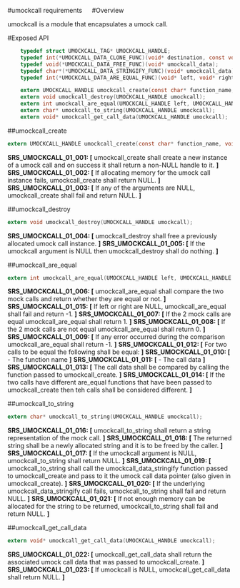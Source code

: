 #umockcall requirements
 
#Overview

umockcall is a module that encapsulates a umock call.

#Exposed API

```c
    typedef struct UMOCKCALL_TAG* UMOCKCALL_HANDLE;
    typedef int(*UMOCKCALL_DATA_CLONE_FUNC)(void* destination, const void* source);
    typedef void(*UMOCKCALL_DATA_FREE_FUNC)(void* umockcall_data);
    typedef char*(*UMOCKCALL_DATA_STRINGIFY_FUNC)(void* umockcall_data);
    typedef int(*UMOCKCALL_DATA_ARE_EQUAL_FUNC)(void* left, void* right);

    extern UMOCKCALL_HANDLE umockcall_create(const char* function_name, void* umockcall_data, void* set_return_func, void* ignore_all_arguments_func, UMOCKCALL_DATA_CLONE_FUNC umockcall_data_clone, UMOCKCALL_DATA_FREE_FUNC umockcall_data_free, UMOCKCALL_DATA_STRINGIFY_FUNC umockcall_data_stringify, UMOCKCALL_DATA_ARE_EQUAL_FUNC umockcall_data_are_equal);
    extern void umockcall_destroy(UMOCKCALL_HANDLE umockcall);
    extern int umockcall_are_equal(UMOCKCALL_HANDLE left, UMOCKCALL_HANDLE right);
    extern char* umockcall_to_string(UMOCKCALL_HANDLE umockcall);
    extern void* umockcall_get_call_data(UMOCKCALL_HANDLE umockcall);
```

##umockcall_create

```c
extern UMOCKCALL_HANDLE umockcall_create(const char* function_name, void* umockcall_data, void* set_return_func, void* ignore_all_arguments_func, UMOCKCALL_DATA_CLONE_FUNC umockcall_data_clone, UMOCKCALL_DATA_FREE_FUNC umockcall_data_free, UMOCKCALL_DATA_STRINGIFY_FUNC umockcall_data_stringify, UMOCKCALL_DATA_ARE_EQUAL_FUNC umockcall_data_are_equal);
```

**SRS_UMOCKCALL_01_001: [** umockcall_create shall create a new instance of a umock call and on success it shall return a non-NULL handle to it. **]**
**SRS_UMOCKCALL_01_002: [** If allocating memory for the umock call instance fails, umockcall_create shall return NULL. **]**
**SRS_UMOCKCALL_01_003: [** If any of the arguments are NULL, umockcall_create shall fail and return NULL. **]**   

##umockcall_destroy

```c
extern void umockcall_destroy(UMOCKCALL_HANDLE umockcall);
```

**SRS_UMOCKCALL_01_004: [** umockcall_destroy shall free a previously allocated umock call instance. **]**
**SRS_UMOCKCALL_01_005: [** If the umockcall argument is NULL then umockcall_destroy shall do nothing. **]**   

##umockcall_are_equal

```c
extern int umockcall_are_equal(UMOCKCALL_HANDLE left, UMOCKCALL_HANDLE right);
```

**SRS_UMOCKCALL_01_006: [** umockcall_are_equal shall compare the two mock calls and return whether they are equal or not. **]**
**SRS_UMOCKCALL_01_015: [** If left or right are NULL, umockcall_are_equal shall fail and return -1. **]** 
**SRS_UMOCKCALL_01_007: [** If the 2 mock calls are equal umockcall_are_equal shall return 1. **]**
**SRS_UMOCKCALL_01_008: [** If the 2 mock calls are not equal umockcall_are_equal shall return 0. **]**
**SRS_UMOCKCALL_01_009: [** If any error occurred during the comparison umockcall_are_equal shall return -1. **]**
**SRS_UMOCKCALL_01_012: [** For two calls to be equal the following shall be equal: **]**
**SRS_UMOCKCALL_01_010: [** - The function name **]**
**SRS_UMOCKCALL_01_011: [** - The call data **]**
**SRS_UMOCKCALL_01_013: [** The call data shall be compared by calling the function passed to umockcall_create. **]**
**SRS_UMOCKCALL_01_014: [** If the two calls have different are_equal functions that have been passed to umockcall_create then teh calls shall be considered different. **]**

##umockcall_to_string

```c
extern char* umockcall_to_string(UMOCKCALL_HANDLE umockcall);
```

**SRS_UMOCKCALL_01_016: [** umockcall_to_string shall return a string representation of the mock call. **]**
**SRS_UMOCKCALL_01_018: [** The returned string shall be a newly allocated string and it is to be freed by the caller. **]**
**SRS_UMOCKCALL_01_017: [** If the umockcall argument is NULL, umockcall_to_string shall return NULL. **]**
**SRS_UMOCKCALL_01_019: [** umockcall_to_string shall call the umockcall_data_stringify function passed to umockcall_create and pass to it the umock call data pointer (also given in umockcall_create). **]** 
**SRS_UMOCKCALL_01_020: [** If the underlying umockcall_data_stringify call fails, umockcall_to_string shall fail and return NULL. **]**
**SRS_UMOCKCALL_01_021: [** If not enough memory can be allocated for the string to be returned, umockcall_to_string shall fail and return NULL. **]** 

##umockcall_get_call_data

```c
extern void* umockcall_get_call_data(UMOCKCALL_HANDLE umockcall);
```

**SRS_UMOCKCALL_01_022: [** umockcall_get_call_data shall return the associated umock call data that was passed to umockcall_create. **]**
**SRS_UMOCKCALL_01_023: [** If umockcall is NULL, umockcall_get_call_data shall return NULL. **]**
